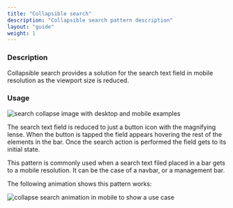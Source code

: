 ```yaml
---
title: "Collapsible search"
description: "Collapsible search pattern description"
layout: "guide"
weight: 1
---
```


### Description

Collapsible search provides a solution for the search text field in mobile resolution as the viewport size is reduced.

### Usage

![search collapse image with desktop and mobile examples](../../../images/searchCollapse.png)

The search text field is reduced to just a button icon with the magnifying lense. When the button is tapped the field appears hovering the rest of the elements in the bar. Once the search action is performed the field gets to its initial state.

This pattern is commonly used when a search text filed placed in a bar gets to a mobile resolution. It can be the case of a navbar, or a management bar.

The following animation shows this pattern works:

![collapse search animation in mobile to show a use case](../../../images/searchCollapseExample.gif)

